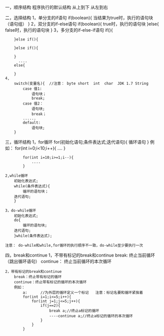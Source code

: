 ﻿
一，顺序结构
	程序执行的默认结构
	从上到下   从左到右

二，选择结构
	1，单分支的if语句
		if(boolean){
			当结果为true时，执行的语句块（语句组）
		}
	2，双分支的if-else语句
		if(boolean){
			true时，执行的语句块
		}else{
			false时，执行的语句块
		}
	3，多分支的if-else-if语句
		if(){
		
		}else if(){
		
		}else if(){
		
		}
		  ....
		else{
			
		}
	4,
		switch(变量名){  //注意： byte short  int  char  JDK 1.7 String
			case 值1:
				语句块；
				break;
			case 值2：
				语句块;
				break；
			......
			default:
				语句块;
		}

三，循环结构
	1，for循环
		for(初始化语句;条件表达式;迭代语句){
			循环语句
		}
		例如：
			for(int i=0;i<10;i++){
				....
			}

			for(int i=10;i>=1;i--){
				....
			}

	2,while循环
		初始化表达式;
		while(条件表达式){
			循环的语句块；
		迭代语句;
		}

	3，do-while循环
		初始化表达式;
		do{
			循环的语句块;
		迭代语句;
		}while(条件表达式);

	注意： do-while和while,for循环的执行顺序不一致，do-while至少要执行一次
四，break和continue
	1，不带有标记的break和continue
		break: 终止当前循环（跳出循环语句）
		continue： 终止当前循环的本次循环

	2，带有标记的break和continue
		break：终止带有标记的循环
		continue：终止带有标记的循环的本次循环
		例如：
			a:      //为外层的循环定义一个标记   注意：标记名要和循环紧挨着
			for(int i=1;i<=5;i++){
				for(int j=1;j<=5;j++){
					if(j==2){
						break a;//终止a标记的循环
						----continue a;//终止a标记的循环的本次循环
					}
				}
			}
	
	


